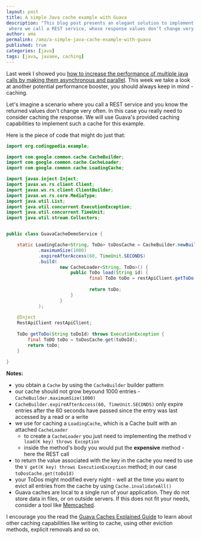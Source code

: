 ```yaml
---
layout: post
title: A simple Java cache example with Guava
description: "This blog post presents an elegant solution to implement a Java cache with Guava. We imagine a scenario
 where we call a REST service, whose response values don't change very often"
author: ama
permalink: /ama/a-simple-java-cache-example-with-guava
published: true
categories: [java]
tags: [java, javaee, caching]
---
```


Last week I showed you [how to increase the performance of multiple java calls by making them asynchronous and parallel](http://www.codingpedia.org/ama/how-to-make-parallel-calls-in-java-with-completablefuture-example).
This week we take a look at another potential performance booster, you should always keep in mind - <span class="highlight-yellow">caching</span>. 

Let's imagine a scenario where you call a REST service and you know the returned values don't change very often. In this case
you really need to consider caching the response. We will use Guava's provided caching capabilities to implement such a cache
for this example. 

<!--more-->

Here is the piece of code that might do just that:
  
```java
import org.codingpedia.example;

import com.google.common.cache.CacheBuilder;
import com.google.common.cache.CacheLoader;
import com.google.common.cache.LoadingCache;

import javax.inject.Inject;
import javax.ws.rs.client.Client;
import javax.ws.rs.client.ClientBuilder;
import javax.ws.rs.core.MediaType;
import java.util.List;
import java.util.concurrent.ExecutionException;
import java.util.concurrent.TimeUnit;
import java.util.stream.Collectors;


public class GuavaCacheDemoService {

    static LoadingCache<String, ToDo> toDosCache = CacheBuilder.newBuilder()
            .maximumSize(1000)
            .expireAfterAccess(60, TimeUnit.SECONDS)
            .build(
                    new CacheLoader<String, ToDo>() {
                        public ToDo load(String id) {
                               final ToDo toDo = restApiClient.getToDo(id);
                               
                               return toDo;
                        }
                    }
            );
    
    @Inject
    RestApiClient restApiClient;
    
    ToDo getToDo(String toDoId) throws ExecutionException {
        final ToDO toDo = toDosCache.get(toDoId);
        return toDo; 
    }
    
}
```

**Notes:**

* you obtain a `Cache` by using the `CacheBuilder` builder pattern
* our cache should not grow beyound 1000 entries - `CacheBuilder.maximumSize(1000)`
*  `CacheBuilder.expireAfterAccess(60, TimeUnit.SECONDS)` only expire entries after the 60 seconds have passed since the entry was last accessed by a read or a write
* we use for caching a  `LoadingCache`, which is a Cache built with an attached `CacheLoader`
  * to create a `CacheLoader` you just need to implementing the method `V load(K key) throws Exception`
  * inside the method's body you would put the **expensive** method - here the REST call
* to return the value associated with the key in the cache you need to use the `V get(K key) throws ExecutionException` method;
in our case `toDosCache.get(toDoId)`
* your ToDos might modified every night - well at the time you want to evict all entries from
the cache by using `Cache.invalidateAll()`
* Guava caches are local to a single run of your application. They do not store data in files, or on outside servers.
 If this does not fit your needs, consider a tool like [Memcached](http://memcached.org/).


I encourage you the read the [Guava Caches Explained Guide](https://github.com/google/guava/wiki/CachesExplained) to learn
 about other caching capabilities like writing to cache, using other eviction methods, explicit removals and so on. 

